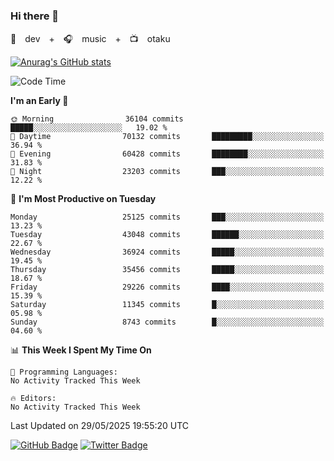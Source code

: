 ### Hi there 👋

🚀　dev　+　🎧　music　+　📺　otaku


[![Anurag's GitHub stats](https://github-readme-stats.vercel.app/api?username=koheitasaka&count_private=true&show_icons=true&theme=monokai)](https://github.com/koheitasaka/github-readme-stats)

<!--START_SECTION:waka-->
![Code Time](http://img.shields.io/badge/Code%20Time-1%2C161%20hrs%2023%20mins-blue)

**I'm an Early 🐤** 

```text
🌞 Morning                36104 commits       █████░░░░░░░░░░░░░░░░░░░░   19.02 % 
🌆 Daytime                70132 commits       █████████░░░░░░░░░░░░░░░░   36.94 % 
🌃 Evening                60428 commits       ████████░░░░░░░░░░░░░░░░░   31.83 % 
🌙 Night                  23203 commits       ███░░░░░░░░░░░░░░░░░░░░░░   12.22 % 
```
📅 **I'm Most Productive on Tuesday** 

```text
Monday                   25125 commits       ███░░░░░░░░░░░░░░░░░░░░░░   13.23 % 
Tuesday                  43048 commits       ██████░░░░░░░░░░░░░░░░░░░   22.67 % 
Wednesday                36924 commits       █████░░░░░░░░░░░░░░░░░░░░   19.45 % 
Thursday                 35456 commits       █████░░░░░░░░░░░░░░░░░░░░   18.67 % 
Friday                   29226 commits       ████░░░░░░░░░░░░░░░░░░░░░   15.39 % 
Saturday                 11345 commits       █░░░░░░░░░░░░░░░░░░░░░░░░   05.98 % 
Sunday                   8743 commits        █░░░░░░░░░░░░░░░░░░░░░░░░   04.60 % 
```


📊 **This Week I Spent My Time On** 

```text
💬 Programming Languages: 
No Activity Tracked This Week

🔥 Editors: 
No Activity Tracked This Week
```


 Last Updated on 29/05/2025 19:55:20 UTC
<!--END_SECTION:waka-->

[![GitHub Badge](https://img.shields.io/badge/GitHub-100000?style=for-the-badge&logo=github&logoColor=white)](https://github.com/koheitasaka)
[![Twitter Badge](https://img.shields.io/badge/Twitter-1DA1F2?style=for-the-badge&logo=twitter&logoColor=white)](https://twitter.com/sleep_asleep_)
